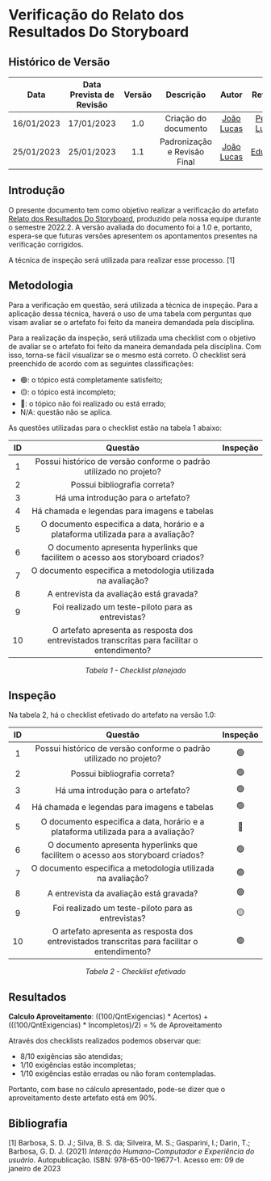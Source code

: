 # Verificação do Relato dos Resultados Do Storyboard
## <a>Histórico de Versão</a>
|    Data    | Data Prevista de Revisão | Versão |          Descrição           |                   Autor                    |                  Revisor                   |
| :--------: | :----------------------: | :----: | :--------------------------: | :----------------------------------------: | :----------------------------------------: |
| 16/01/2023 |        17/01/2023        |  1.0   |     Criação do documento     | [João Lucas](https://github.com/HacKairos) | [Pedro Lucas](https://github.com/PedroLSF) |
| 25/01/2023 |        25/01/2023        |  1.1   | Padronização e Revisão Final | [João Lucas](https://github.com/HacKairos) |   [Eduardo](https://github.com/edudsan)    |

## <a>Introdução</a>
O presente documento tem como objetivo realizar a verificação do artefato [Relato dos Resultados Do Storyboard](../../../DesignAvaliacaoDesen/Nivel1/Storyboard/VerificacaoRelato.md), produzido pela nossa equipe durante o semestre 2022.2. A versão avaliada do documento foi a 1.0 e, portanto, espera-se que futuras versões apresentem os apontamentos presentes na verificação corrigidos.

A técnica de inspeção será utilizada para realizar esse processo. [1]

## <a>Metodologia</a>
Para a verificação em questão, será utilizada a técnica de inspeção. Para a aplicação dessa técnica, haverá o uso de uma tabela com perguntas que visam avaliar se o artefato foi feito da maneira demandada pela disciplina.

Para a realização da inspeção, será utilizada uma checklist com o objetivo de avaliar se o artefato foi feito da maneira demandada pela disciplina. Com isso, torna-se fácil visualizar se o mesmo está correto. O checklist será preenchido de acordo com as seguintes classificações:

* 🟢: o tópico está completamente satisfeito;
* 🟡: o tópico está incompleto;
* 🔴: o tópico não foi realizado ou está errado;
* N/A: questão não se aplica.

As questões utilizadas para o checklist estão na tabela 1 abaixo:

<center>

|  ID   |                                            Questão                                            | Inspeção |
| :---: | :-------------------------------------------------------------------------------------------: | :------: |
|   1   |              Possui histórico de versão conforme o padrão utilizado no projeto?               |          |
|   2   |                                 Possui bibliografia correta?                                  |          |
|   3   |                              Há uma introdução para o artefato?                               |          |
|   4   |                         Há chamada e legendas para imagens e tabelas                          |          |
|   5   |       O documento especifica a data, horário e a plataforma utilizada para a avaliação?       |          |
|   6   |        O documento apresenta hyperlinks que facilitem o acesso aos storyboard criados?        |          |
|   7   |                 O documento especifica a metodologia utilizada na avaliação?                  |          |
|   8   |                            A entrevista da avaliação está gravada?                            |          |
|   9   |                      Foi realizado um teste-piloto para as entrevistas?                       |          |
|  10   | O artefato apresenta as resposta dos entrevistados transcritas para facilitar o entendimento? |          |



  
*Tabela 1 - Checklist planejado*

</center>

## <a>Inspeção</a>

Na tabela 2, há o checklist efetivado do artefato na versão 1.0:

<center>

|  ID   |                                            Questão                                            | Inspeção |
| :---: | :-------------------------------------------------------------------------------------------: | :------: |
|   1   |              Possui histórico de versão conforme o padrão utilizado no projeto?               |    🟢     |
|   2   |                                 Possui bibliografia correta?                                  |    🟢     |
|   3   |                              Há uma introdução para o artefato?                               |    🟢     |
|   4   |                         Há chamada e legendas para imagens e tabelas                          |    🟢     |
|   5   |       O documento especifica a data, horário e a plataforma utilizada para a avaliação?       |    🔴     |
|   6   |        O documento apresenta hyperlinks que facilitem o acesso aos storyboard criados?        |    🟢     |
|   7   |                 O documento especifica a metodologia utilizada na avaliação?                  |    🟢     |
|   8   |                            A entrevista da avaliação está gravada?                            |    🟢     |
|   9   |                      Foi realizado um teste-piloto para as entrevistas?                       |    🟡     |
|  10   | O artefato apresenta as resposta dos entrevistados transcritas para facilitar o entendimento? |    🟢     |



  
*Tabela 2 - Checklist efetivado*

</center>


## <a>Resultados</a>
<a>**Calculo Aproveitamento**</a>: ((100/QntExigencias) * Acertos) + (((100/QntExigencias) * Incompletos)/2) = % de Aproveitamento

Através dos checklists realizados podemos observar que:

* 8/10 exigências são atendidas;
* 1/10 exigências estão incompletas;
* 1/10 exigências estão erradas ou não foram contempladas.

Portanto, com base no cálculo apresentado, pode-se dizer que o aproveitamento deste artefato está em 90%.

## <a>Bibliografia</a>

[1] Barbosa, S. D. J.; Silva, B. S. da; Silveira, M. S.; Gasparini, I.; Darin, T.; Barbosa, G. D. J. (2021) _Interação Humano-Computador e Experiência do usuário_. Autopublicação. ISBN: 978-65-00-19677-1. Acesso em: 09 de janeiro de 2023
